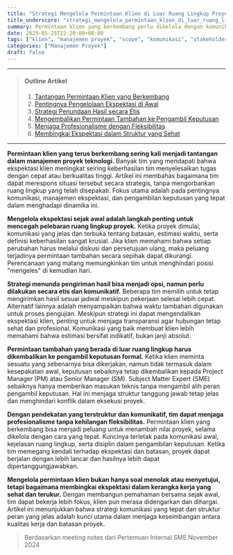 ```yaml
---
title: "Strategi Mengelola Permintaan Klien di Luar Ruang Lingkup Proyek"
title_underscore: "strategi_mengelola_permintaan_klien_di_luar_ruang_lingkup_proyek"
summary: Permintaan klien yang berkembang perlu dikelola dengan komunikasi efektif dan struktur pengambilan keputusan yang jelas. Artikel ini membahas strategi menjaga ruang lingkup proyek tanpa mengorbankan profesionalisme dan fleksibilitas tim.
date: 2025-05-25T22:20:00+08:00
tags: ["klien", "manajemen proyek", "scope", "komunikasi", "stakeholder"]
categories: ["Manajemen Proyek"]
draft: false
---
```


---
> #### Outline Artikel
> 1. [Tantangan Permintaan Klien yang Berkembang](#permintaan-klien)
> 2. [Pentingnya Pengelolaan Ekspektasi di Awal](#pengelolaan-ekspektasi)
> 3. [Strategi Penundaan Hasil secara Etis](#penundaan-hasil)
> 4. [Mengembalikan Permintaan Tambahan ke Pengambil Keputusan](#permintaan-tambahan)
> 5. [Menjaga Profesionalisme dengan Fleksibilitas](#profesionalisme-fleksibel)
> 6. [Membingkai Ekspektasi dalam Struktur yang Sehat](#kerangka-ekspektasi)
---

<span id="permintaan-klien"></span>

**Permintaan klien yang terus berkembang sering kali menjadi tantangan dalam manajemen proyek teknologi.** Banyak tim yang mendapati bahwa ekspektasi klien meningkat seiring keberhasilan tim menyelesaikan tugas dengan cepat atau berkualitas tinggi. Artikel ini membahas bagaimana tim dapat merespons situasi tersebut secara strategis, tanpa mengorbankan ruang lingkup yang telah disepakati. Fokus utama adalah pada pentingnya komunikasi, manajemen ekspektasi, dan pengambilan keputusan yang tepat dalam menghadapi dinamika ini.

<span id="pengelolaan-ekspektasi"></span>

**Mengelola ekspektasi sejak awal adalah langkah penting untuk mencegah pelebaran ruang lingkup proyek.** Ketika proyek dimulai, komunikasi yang jelas dan terbuka tentang batasan, estimasi waktu, serta definisi keberhasilan sangat krusial. Jika klien memahami bahwa setiap perubahan harus melalui diskusi dan persetujuan ulang, maka peluang terjadinya permintaan tambahan secara sepihak dapat dikurangi. Perencanaan yang matang memungkinkan tim untuk menghindari posisi "mengeles" di kemudian hari.

<span id="penundaan-hasil"></span>

**Strategi menunda pengiriman hasil bisa menjadi opsi, namun perlu dilakukan secara etis dan komunikatif.** Beberapa tim memilih untuk tetap mengirimkan hasil sesuai jadwal meskipun pekerjaan selesai lebih cepat. Alternatif lainnya adalah menyampaikan bahwa waktu tambahan digunakan untuk proses pengujian. Meskipun strategi ini dapat mengendalikan ekspektasi klien, penting untuk menjaga transparansi agar hubungan tetap sehat dan profesional. Komunikasi yang baik membuat klien lebih memahami bahwa estimasi bersifat indikatif, bukan janji absolut.

<span id="permintaan-tambahan"></span>

**Permintaan tambahan yang berada di luar ruang lingkup harus dikembalikan ke pengambil keputusan formal.** Ketika klien meminta sesuatu yang sebenarnya bisa dikerjakan, namun tidak termasuk dalam kesepakatan awal, keputusan sebaiknya tetap dikembalikan kepada Project Manager (PM) atau Senior Manager (SM). Subject Matter Expert (SME) sebaiknya hanya memberikan masukan teknis tanpa mengambil alih peran pengambil keputusan. Hal ini menjaga struktur tanggung jawab tetap jelas dan menghindari konflik dalam eksekusi proyek.

<span id="profesionalisme-fleksibel"></span>

**Dengan pendekatan yang terstruktur dan komunikatif, tim dapat menjaga profesionalisme tanpa kehilangan fleksibilitas.** Permintaan klien yang berkembang bisa menjadi peluang untuk menambah nilai proyek, selama dikelola dengan cara yang tepat. Kuncinya terletak pada komunikasi awal, kejelasan ruang lingkup, serta disiplin dalam pengambilan keputusan. Ketika tim memegang kendali terhadap ekspektasi dan batasan, proyek dapat berjalan dengan lebih lancar dan hasilnya lebih dapat dipertanggungjawabkan.

<span id="kerangka-ekspektasi"></span>

**Mengelola permintaan klien bukan hanya soal menolak atau menyetujui, tetapi bagaimana membingkai ekspektasi dalam kerangka kerja yang sehat dan terukur.** Dengan membangun pemahaman bersama sejak awal, tim dapat bekerja lebih fokus, klien pun merasa didengarkan dan dihargai. Artikel ini menunjukkan bahwa strategi komunikasi yang tepat dan struktur peran yang jelas adalah kunci utama dalam menjaga keseimbangan antara kualitas kerja dan batasan proyek.

>Berdasarkan meeting notes dari Pertemuan Internal SME November 2024

